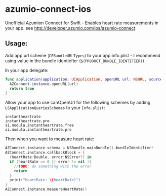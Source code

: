 # azumio-connect-ios
Unofficial Azumion Connect for Swift - Enables heart rate measurements in your app. see http://developer.azumio.com/ios/azumio-connect

## Usage:
Add app url scheme (`CFBundleURLTypes`) to your app info.plist - I recommend using value in the bundle identiefier (`$(PRODUCT_BUNDLE_IDENTIFIER)`) 

In your app delegate:
```swift
func application(application: UIApplication, openURL url: NSURL, sourceApplication: String?, annotation: AnyObject) -> Bool {
  AZConnect.instance.openURL(url)
  return true
}
```

Allow your app to use canOpenUrl for the following schemes by adding `LSApplicationQueriesSchemes` to your `Info.plist`:
```
instantheartrate
instantheartrate.pro
si.modula.instantheartrate.free
si.modula.instantheartrate.pro
```

Then when you want to measure heart rate:
```swift
AZConnect.instance.schema = NSBundle.mainBundle().bundleIdentifier!
AZConnect.instance.callbackBlock = {
  (heartRate:Double, error:NSError?) in
  if (heartRate == 0 || error != nil ){
    //TODO: do something with the error
    return
  }
  print("heartRate: \(heartRate)")
}
AZConnect.instance.measureHeartRate()
```
